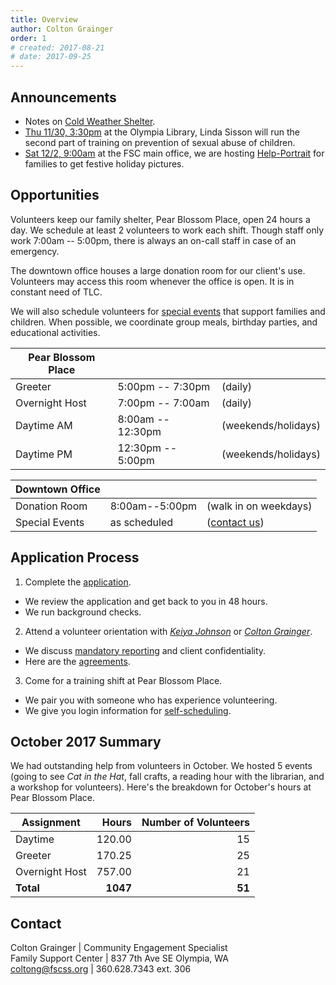 ```yaml
---
title: Overview
author: Colton Grainger
order: 1
# created: 2017-08-21
# date: 2017-09-25
---
```


## Announcements
- Notes on [Cold Weather Shelter](/cold-weather).
- [Thu 11/30, 3:30pm](https://calendar.google.com/calendar/hosted/fscss.org/event?action=TEMPLATE&tmeid=YzVpNjRjMWdjbGgzOGI5aWNvczNnYjlrNm9vMzJiYjJjNHBqMGI5bjZnc2phY2I2YzRwMzBjMzU3NCBjb2x0b25nQGZzY3NzLm9yZw&tmsrc=coltong%40fscss.org) at the Olympia Library, Linda Sisson will run the second part of training on prevention of sexual abuse of children.
- [Sat 12/2, 9:00am](https://calendar.google.com/calendar/hosted/fscss.org/event?action=TEMPLATE&tmeid=MzJrZjVscDZpcnM1YTZtZzdubWIzZXBnNG0gY29sdG9uZ0Bmc2Nzcy5vcmc&tmsrc=coltong%40fscss.org) at the FSC main office, we are hosting [Help-Portrait](http://help-portrait.com/about/) for families to get festive holiday pictures.

## Opportunities

Volunteers keep our family shelter, Pear Blossom Place, open 24 hours a day. We schedule at least 2 volunteers to work each shift. Though staff only work 7:00am -- 5:00pm, there is always an on-call staff in case of an emergency.

The downtown office houses a large donation room for our client's use. Volunteers may access this room whenever the office is open. It is in constant need of TLC.

We will also schedule volunteers for [special events](/events.html) that support families and children. When possible, we coordinate group meals, birthday parties, and educational activities.

| **Pear Blossom Place** |   |   |
|---|---|---|
| Greeter | 5:00pm -- 7:30pm  | (daily) |  
| Overnight Host | 7:00pm -- 7:00am | (daily) |
| Daytime AM | 8:00am -- 12:30pm | (weekends/holidays) |
| Daytime PM | 12:30pm -- 5:00pm | (weekends/holidays) |

| **Downtown Office** |   |   |
|---|---|---|
| Donation Room | 8:00am--5:00pm | (walk in on weekdays) |
| Special Events | as scheduled | ([contact us](mailto:coltong@fscss.org)) |

## Application Process

1. Complete the [application](https://www.volgistics.com/ex/portal.dll/ap?ap=1953929563).
  * We review the application and get back to you in 48 hours.
  * We run background checks.
2. Attend a volunteer orientation with *[Keiya Johnson](mailto:keiyaj@fscss.org)* or *[Colton Grainger](mailto:coltong@fscss.org)*.
  * We discuss [mandatory reporting](https://prezi.com/piml7bn_b0au/mandatory-reporter-presentation/) and client confidentiality.
  * Here are the [agreements](https://goo.gl/forms/wTSzSpJm7JfKDkqA3).
3. Come for a training shift at Pear Blossom Place.
  * We pair you with someone who has experience volunteering.
  * We give you login information for [self-scheduling](https://www.volgistics.com/ex/portal.dll/?from=189830).

## October 2017 Summary

We had outstanding help from volunteers in October. We hosted 5 events (going to see *Cat in the Hat*, fall crafts, a reading hour with the librarian, and a workshop for volunteers). Here's the breakdown for October's hours at Pear Blossom Place.

|Assignment | Hours | Number of Volunteers |
| ---| ---:|---:|
|Daytime| 120.00 | 15 |
|Greeter| 170.25 | 25 |
| Overnight Host | 757.00 | 21|
| **Total** | **1047** | **51** |

## Contact

Colton Grainger | Community Engagement Specialist <br>
Family Support Center | 837 7th Ave SE Olympia, WA <br>
[coltong@fscss.org](mailto:coltong@fscss.org) |  360.628.7343 ext. 306 <br>
